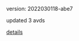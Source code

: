 version: 2022030118-abe7

updated 3 avds

[details](https://github.com/0x74f917491bfa7ebfa379/ali_avd_db/blob/master/change_log/2022/03/01/18/abe7.txt)